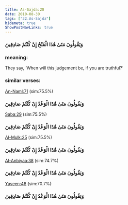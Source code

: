 ```yaml
---
title: As-Sajda:28
date: 2010-08-30
tags: ["32.As-Sajda"]
hidemeta: true 
ShowPostNavLinks: true 
---
```

### وَيَقُولُونَ مَتَىٰ هَٰذَا الْفَتْحُ إِنْ كُنْتُمْ صَادِقِينَ
### meaning: 
They say, ‘When will this judgement be, if you are truthful?’
### similar verses: 

[An-Naml:71](/27/71) (sim:75.5%)

### وَيَقُولُونَ مَتَىٰ هَٰذَا الْوَعْدُ إِنْ كُنْتُمْ صَادِقِينَ

[Saba:29](/34/29) (sim:75.5%)

### وَيَقُولُونَ مَتَىٰ هَٰذَا الْوَعْدُ إِنْ كُنْتُمْ صَادِقِينَ

[Al-Mulk:25](/67/25) (sim:75.5%)

### وَيَقُولُونَ مَتَىٰ هَٰذَا الْوَعْدُ إِنْ كُنْتُمْ صَادِقِينَ

[Al-Anbiyaa:38](/21/38) (sim:74.7%)

### وَيَقُولُونَ مَتَىٰ هَٰذَا الْوَعْدُ إِنْ كُنْتُمْ صَادِقِينَ

[Yaseen:48](/36/48) (sim:70.7%)

### وَيَقُولُونَ مَتَىٰ هَٰذَا الْوَعْدُ إِنْ كُنْتُمْ صَادِقِينَ

